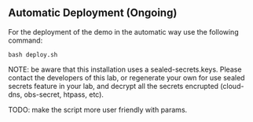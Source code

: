 ## Automatic Deployment (Ongoing)

For the deployment of the demo in the automatic way use the following command:

```
bash deploy.sh
```

NOTE: be aware that this installation uses a sealed-secrets.keys. Please contact the developers of this lab, or regenerate your own for use sealed secrets feature in your lab, and decrypt all the secrets encrupted (cloud-dns, obs-secret, htpass, etc).

TODO: make the script more user friendly with params.
